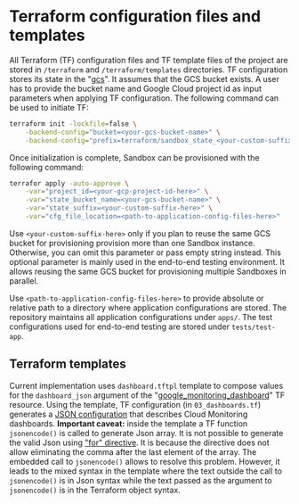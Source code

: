 # Terraform configuration files and templates

All Terraform (TF) configuration files and TF template files of the project are
stored in `/terraform` and `/terraform/templates` directories.
TF configuration stores its state in the "[gcs][tf-gcs]".
It assumes that the GCS bucket exists. A user has to provide the bucket name
and Google Cloud project id as input parameters when applying TF configuration.
The following command can be used to initiate TF:

```bash
terraform init -lockfile=false \
    -backend-config="bucket=<your-gcs-bucket-name>" \
    -backend-config="prefix=terraform/sandbox_state_<your-custom-suffix-here>"
```

Once initialization is complete, Sandbox can be provisioned with the following
command:

```bash
terrafor apply -auto-approve \
    -var="project_id=<your-gcp-project-id-here>" \
    -var="state_bucket_name=<your-gcs-bucket-name>" \
    -var="state_suffix=<your-custom-suffix-here>" \
    -var="cfg_file_location=<path-to-application-config-files-here>"
```

Use `<your-custom-suffix-here>` only if you plan to reuse the same GCS bucket
for provisioning provision more than one Sandbox instance.
Otherwise, you can omit this parameter or pass empty string instead.
This optional parameter is mainly used in the end-to-end testing environment.
It allows reusing the same GCS bucket for provisioning multiple Sandboxes
in parallel.

Use `<path-to-application-config-files-here>` to provide absolute or relative
path to a directory where application configurations are stored.
The repository maintains all application configurations under `apps/`.
The test configurations used for end-to-end testing are stored under
`tests/test-app`.

## Terraform templates

Current implementation uses `dashboard.tftpl` template to compose values for
the `dashboard_json` argument of the "[google_monitoring_dashboard][]" TF
resource.
Using the template, TF configuration (in `03_dashboards.tf`) generates a
[JSON configuration][json-config] that describes Cloud Monitoring dashboards.
**Important caveat:** inside the template a TF function `jsonencode()` is
called to generate Json array.
It is not possible to generate the valid Json using ["for" directive][for-doc].
It is because the directive does not allow eliminating the comma after the
last element of the array. The embedded call to `jsonencode()` allows to
resolve this problem.
However, it leads to the mixed syntax in the template where the text outside
the call to `jsonencode()` is in Json syntax while the text passed as the
argument to `jsonencode()` is in the Terraform object syntax.

[tf-gcs]: https://www.terraform.io/language/settings/backends/gcs
[google_monitoring_dashboard]: https://registry.terraform.io/providers/hashicorp/google/latest/docs/resources/monitoring_dashboard
[json-config]: https://cloud.google.com/monitoring/api/ref_v3/rest/v1/projects.dashboards
[for-doc]: https://www.terraform.io/language/expressions/strings#directives
